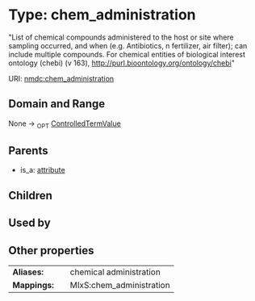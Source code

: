 
# Type: chem_administration


"List of chemical compounds administered to the host or site where sampling occurred, and when (e.g. Antibiotics, n fertilizer, air filter); can include multiple compounds. For chemical entities of biological interest ontology (chebi) (v 163), http://purl.bioontology.org/ontology/chebi"

URI: [nmdc:chem_administration](https://microbiomedata/meta/chem_administration)


## Domain and Range

None ->  <sub>OPT</sub> [ControlledTermValue](ControlledTermValue.md)

## Parents

 *  is_a: [attribute](attribute.md)

## Children


## Used by


## Other properties

|  |  |  |
| --- | --- | --- |
| **Aliases:** | | chemical administration |
| **Mappings:** | | MIxS:chem_administration |

